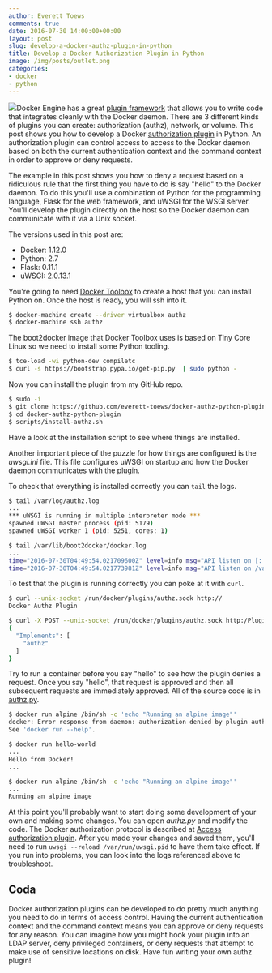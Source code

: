```yaml
---
author: Everett Toews
comments: true
date: 2016-07-30 14:00:00+00:00
layout: post
slug: develop-a-docker-authz-plugin-in-python
title: Develop a Docker Authorization Plugin in Python
image: /img/posts/outlet.png
categories:
- docker
- python
---
```


<img class="img-right" src="{{ page.image }}"/>Docker Engine has a great [plugin framework](https://docs.docker.com/engine/extend/plugin_api/) that allows you to write code that integrates cleanly with the Docker daemon. There are 3 different kinds of plugins you can create: authorization (authz), network, or volume. This post shows you how to develop a Docker [authorization plugin](https://docs.docker.com/engine/extend/plugins_authorization/) in Python. An authorization plugin can control access to access to the Docker daemon based on both the current authentication context and the command context in order to approve or deny requests.

<!--more-->

The example in this post shows you how to deny a request based on a ridiculous rule that the first thing you have to do is say "hello" to the Docker daemon. To do this you'll use a combination of Python for the programming language, Flask for the web framework, and uWSGI for the WSGI server. You'll develop the plugin directly on the host so the Docker daemon can communicate with it via a Unix socket.

The versions used in this post are:

* Docker: 1.12.0
* Python: 2.7
* Flask: 0.11.1
* uWSGI: 2.0.13.1

You're going to need [Docker Toolbox](https://www.docker.com/products/docker-toolbox) to create a host that you can install Python on. Once the host is ready, you will ssh into it.

```bash
$ docker-machine create --driver virtualbox authz
$ docker-machine ssh authz
```

The boot2docker image that Docker Toolbox uses is based on Tiny Core Linux so we need to install some Python tooling.

```bash
$ tce-load -wi python-dev compiletc
$ curl -s https://bootstrap.pypa.io/get-pip.py  | sudo python -
```

Now you can install the plugin from my GitHub repo.

```bash
$ sudo -i
$ git clone https://github.com/everett-toews/docker-authz-python-plugin.git
$ cd docker-authz-python-plugin
$ scripts/install-authz.sh
```

Have a look at the installation script to see where things are installed.

<script src="http://gist-it.appspot.com/github/everett-toews/docker-authz-plugin/blob/master/scripts/install-authz.sh"></script>

Another important piece of the puzzle for how things are configured is the _uwsgi.ini_ file. This file configures uWSGI on startup and how the Docker daemon communicates with the plugin.

<script src="http://gist-it.appspot.com/github/everett-toews/docker-authz-plugin/blob/master/uwsgi.ini"></script>

To check that everything is installed correctly you can `tail` the logs.

```bash
$ tail /var/log/authz.log
...
*** uWSGI is running in multiple interpreter mode ***
spawned uWSGI master process (pid: 5179)
spawned uWSGI worker 1 (pid: 5251, cores: 1)

$ tail /var/lib/boot2docker/docker.log
...
time="2016-07-30T04:49:54.021709600Z" level=info msg="API listen on [::]:2376"
time="2016-07-30T04:49:54.021773981Z" level=info msg="API listen on /var/run/docker.sock"
```

To test that the plugin is running correctly you can poke at it with `curl`.

```bash
$ curl --unix-socket /run/docker/plugins/authz.sock http://
Docker Authz Plugin

$ curl -X POST --unix-socket /run/docker/plugins/authz.sock http:/Plugin.Activate
{
  "Implements": [
    "authz"
  ]
}
```

Try to run a container before you say "hello" to see how the plugin denies a request. Once you say "hello", that request is approved and then all subsequent requests are immediately approved. All of the source code is in [authz.py](https://github.com/everett-toews/docker-authz-plugin/blob/master/authz.py).

```bash
$ docker run alpine /bin/sh -c 'echo "Running an alpine image"'
docker: Error response from daemon: authorization denied by plugin authz: The request authorization failed. You must say hello first.
See 'docker run --help'.

$ docker run hello-world
...
Hello from Docker!
...

$ docker run alpine /bin/sh -c 'echo "Running an alpine image"'
...
Running an alpine image
```

At this point you'll probably want to start doing some development of your own and making some changes. You can open _authz.py_ and modify the code. The Docker authorization protocol is described at [Access authorization plugin](https://docs.docker.com/engine/extend/plugins_authorization/). After you made your changes and saved them, you'll need to run `uwsgi --reload /var/run/uwsgi.pid` to have them take effect. If you run into problems, you can look into the logs referenced above to troubleshoot.

## Coda

Docker authorization plugins can be developed to do pretty much anything you need to do in terms of access control. Having the current authentication context and the command context means you can approve or deny requests for any reason. You can imagine how you might hook your plugin into an LDAP server, deny privileged containers, or deny requests that attempt to make use of sensitive locations on disk. Have fun writing your own authz plugin!
